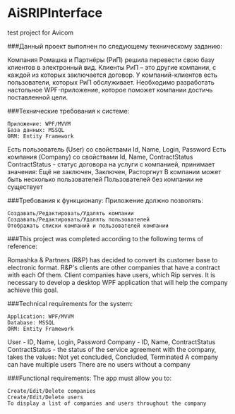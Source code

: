 # AiSRIPInterface
test project for Avicom


###Данный проект выполнен по следующему техническому заданию:

Компания Ромашка и Партнёры (РиП) решила перевести свою базу клиентов в электронный вид. Клиенты РиП – это другие компании, с каждой из которых заключается договор. У компаний-клиентов есть пользователи, которых РиП обслуживает. Необходимо разработать настольное WPF-приложение, которое поможет компании достичь поставленной цели.

###Технические требования к системе:

    Приложение: WPF/MVVM
    База данных: MSSQL
    ORM: Entity Framework

Есть пользователь (User) со свойствами Id, Name, Login, Password Есть компания (Company) со свойствами Id, Name, ContractStatus ContractStatus - статус договора на услуги с компанией, принимает значения: Ещё не заключен, Заключен, Расторгнут В компании может быть несколько пользователей Пользователей без компании не существует

###Требования к функционалу: Приложение должно позволять:

    Создавать/Редактировать/Удалять компании
    Создавать/Редактировать/Удалять пользователей
    Отображать списки компаний и пользователей компании

###This project was completed according to the following terms of reference:

Romashka & Partners (R&P) has decided to convert its customer base to electronic format. R&P's clients are other companies that have a contract with each Of them. Client companies have users, which Rip serves. It is necessary to develop a desktop WPF application that will help the company achieve this goal.

###Technical requirements for the system:

    Application: WPF/MVVM
    Database: MSSQL
    ORM: Entity Framework

User - ID, Name, Login, Password Company - ID, Name, ContractStatus ContractStatus - the status of the service agreement with the company, takes the values: Not yet concluded, Concluded, Terminated A company can have multiple users There are no users without a company

###Functional requirements: The app must allow you to:

    Create/Edit/Delete companies
    Create/Edit/Delete users
    To display a list of companies and users throughout the company

